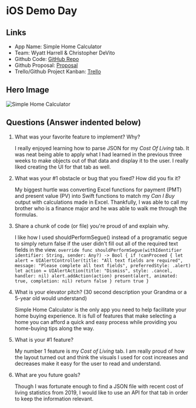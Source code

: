 # iOS Demo Day

## Links

* App Name: Simple Home Calculator
* Team: Wyatt Harrell & Christopher DeVito
* Github Code: [GitHub Repo](https://github.com/wyattharrell/build-week-1)
* Github Proposal: [Proposal](https://github.com/DeVitoC/ios-build-sprint-project-proposal)
* Trello/Github Project Kanban: [Trello](https://trello.com/b/oN0CtXtD/build-week-1)

## Hero Image

![Simple Home Calculator](https://raw.githubusercontent.com/wyattharrell/iOS-Demo-Day/Unit1/SimpleHomeCalculator.png)

## Questions (Answer indented below)

1. What was your favorite feature to implement? Why?

    I really enjoyed learning how to parse JSON for my *Cost Of Living* tab. It was neat being able to apply what I had learned in the previous three weeks to make objects out of that data and display it to the user. I really liked creating the UI for that tab as well.

2. What was your #1 obstacle or bug that you fixed? How did you fix it?

    My biggest hurtle was converting Excel functions for payment (PMT) and present value (PV) into Swift functions to match my *Can I Buy* output with calculations made in Excel. Thankfully, I was able to call my brother who is a finance major and he was able to walk me through the formulas.
  
3. Share a chunk of code (or file) you're proud of and explain why.

    I like how I used shouldPerformSegue() instead of a programatic segue to simply return false if the user didn't fill out all of the required text fields in the view.
    `override func shouldPerformSegue(withIdentifier identifier: String, sender: Any?) -> Bool {
        if !canProceed {
            let alert = UIAlertController(title: "All text fields are required", message: "Please complete all text fields", preferredStyle: .alert)
            let action = UIAlertAction(title: "Dismiss", style: .cancel, handler: nil)
            alert.addAction(action)
            present(alert, animated: true, completion: nil)
            return false
        }
        return true
    }`
  
4. What is your elevator pitch? (30 second description your Grandma or a 5-year old would understand)

    Simple Home Calculator is the only app you need to help facilitate your home buying experience. It is full of features that make selecting a home you can afford a quick and easy process while providing you home-buying tips along the way.
  
5. What is your #1 feature?

    My number 1 feature is my *Cost of Living* tab. I am really proud of how the layout turned out and think the visuals I used for cost increases and decreases make it easy for the user to read and understand.
  
6. What are you future goals?

    Though I was fortunate enough to find a JSON file with recent cost of living statistics from 2019, I would like to use an API for that tab in order to keep the information relevant.


